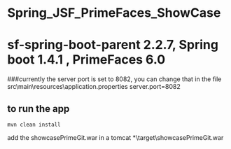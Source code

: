 # Spring_JSF_PrimeFaces_ShowCase

# sf-spring-boot-parent 2.2.7, Spring boot 1.4.1 , PrimeFaces 6.0

###currently the server port is set to 8082, you can change that in the file
    src\main\resources\application.properties
    server.port=8082

## to run the app 
    mvn clean install
    
add the showcasePrimeGit.war in a tomcat
*\target\showcasePrimeGit.war


